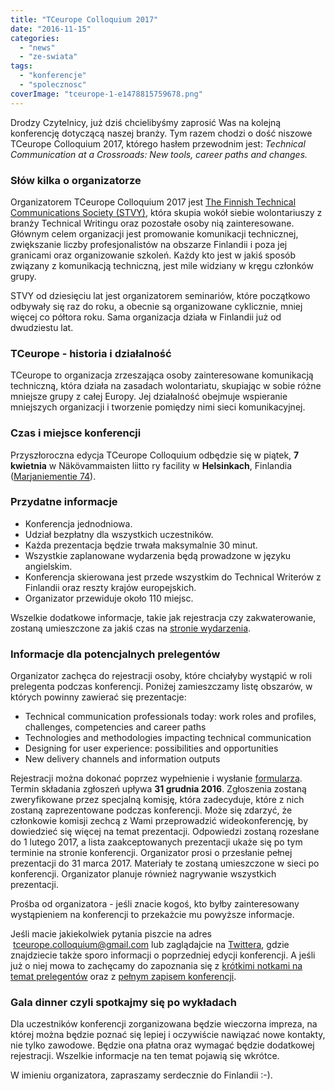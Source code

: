 ```yaml
---
title: "TCeurope Colloquium 2017"
date: "2016-11-15"
categories: 
  - "news"
  - "ze-swiata"
tags: 
  - "konferencje"
  - "spolecznosc"
coverImage: "tceurope-1-e1478815759678.png"
---
```


Drodzy Czytelnicy, już dziś chcielibyśmy zaprosić Was na kolejną konferencję dotyczącą naszej branży. Tym razem chodzi o dość niszowe TCeurope Colloquium 2017, którego hasłem przewodnim jest: _Technical Communication at a Crossroads: New tools, career paths and changes._

### Słów kilka o organizatorze

Organizatorem TCeurope Colloquium 2017 jest [The Finnish Technical Communications Society (STVY)](http://stvy.fi/en), która skupia wokół siebie wolontariuszy z branży Technical Writingu oraz pozostałe osoby nią zainteresowane. Głównym celem organizacji jest promowanie komunikacji technicznej, zwiększanie liczby profesjonalistów na obszarze Finlandii i poza jej granicami oraz organizowanie szkoleń. Każdy kto jest w jakiś sposób związany z komunikacją techniczną, jest mile widziany w kręgu członków grupy.

STVY od dziesięciu lat jest organizatorem seminariów, które początkowo odbywały się raz do roku, a obecnie są organizowane cyklicznie, mniej więcej co półtora roku. Sama organizacja działa w Finlandii już od dwudziestu lat.

### TCeurope - historia i działalność

TCeurope to organizacja zrzeszająca osoby zainteresowane komunikacją techniczną, która działa na zasadach wolontariatu, skupiając w sobie różne mniejsze grupy z całej Europy. Jej działalność obejmuje wspieranie mniejszych organizacji i tworzenie pomiędzy nimi sieci komunikacyjnej.

### Czas i miejsce konferencji

Przyszłoroczna edycja TCeurope Colloquium odbędzie się w piątek, **7 kwietnia** w Näkövammaisten liitto ry facility w **Helsinkach**, Finlandia ([Marjaniementie 74](https://wego.here.com/finland/helsinki/street-square/marjaniementie-74--loc-dmVyc2lvbj0xO3RpdGxlPU1hcmphbmllbWVudGllKzc0O2xhbmc9Zmk7bGF0PTYwLjIwODE0ODk1NjI5ODgzO2xvbj0yNS4wNzQzMjkzNzYyMjA3MDM7c3RyZWV0PU1hcmphbmllbWVudGllO2hvdXNlPTc0O2NpdHk9SGVsc2lua2k7cG9zdGFsQ29kZT0wMDkzMDtjb3VudHJ5PUZJTjtkaXN0cmljdD1WYXJ0aW9reWwlQzMlQTQ7c3RhdGU9U291dGgrRmlubGFuZDtjb3VudHk9VXVzaW1hYTtjYXRlZ29yeUlkPWJ1aWxkaW5nO3NvdXJjZVN5c3RlbT1pbnRlcm5hbA?_ga=1.176149538.1810482451.1475920180&map=60.20815,25.07433,15,normal&x=ep)).

### Przydatne informacje

- Konferencja jednodniowa.
- Udział bezpłatny dla wszystkich uczestników.
- Każda prezentacja będzie trwała maksymalnie 30 minut.
- Wszystkie zaplanowane wydarzenia będą prowadzone w języku angielskim.
- Konferencja skierowana jest przede wszystkim do Technical Writerów z Finlandii oraz reszty krajów europejskich.
- Organizator przewiduje około 110 miejsc.

Wszelkie dodatkowe informacje, takie jak rejestracja czy zakwaterowanie, zostaną umieszczone za jakiś czas na [stronie wydarzenia](http://www.tc-europe.org/).

### Informacje dla potencjalnych prelegentów

Organizator zachęca do rejestracji osoby, które chciałyby wystąpić w roli prelegenta podczas konferencji. Poniżej zamieszczamy listę obszarów, w których powinny zawierać się prezentacje:

- Technical communication professionals today: work roles and profiles, challenges, competencies and career paths
- Technologies and methodologies impacting technical communication
- Designing for user experience: possibilities and opportunities
- New delivery channels and information outputs

Rejestracji można dokonać poprzez wypełnienie i wysłanie [formularza](https://docs.google.com/forms/d/e/1FAIpQLSdrixFlKzj9i2ar-omx9Ldiq48j4wD_MW5_7qXJFNpeMp7Mhg/viewform). Termin składania zgłoszeń upływa **31 grudnia 2016**. Zgłoszenia zostaną zweryfikowane przez specjalną komisję, która zadecyduje, które z nich zostaną zaprezentowane podczas konferencji. Może się zdarzyć, że członkowie komisji zechcą z Wami przeprowadzić wideokonferencję, by dowiedzieć się więcej na temat prezentacji. Odpowiedzi zostaną rozesłane do 1 lutego 2017, a lista zaakceptowanych prezentacji ukaże się po tym terminie na stronie konferencji. Organizator prosi o przesłanie pełnej prezentacji do 31 marca 2017. Materiały te zostaną umieszczone w sieci po konferencji. Organizator planuje również nagrywanie wszystkich prezentacji.

Prośba od organizatora - jeśli znacie kogoś, kto byłby zainteresowany wystąpieniem na konferencji to przekażcie mu powyższe informacje. 

Jeśli macie jakiekolwiek pytania piszcie na adres  [tceurope.colloquium@gmail.com](mailto:tceurope.colloquium@gmail.com) lub zaglądajcie na [Twittera](https://twitter.com/TCeuropeORG?lang=pl), gdzie znajdziecie także sporo informacji o poprzedniej edycji konferencji. A jeśli już o niej mowa to zachęcamy do zapoznania się z [krótkimi notkami na temat prelegentów](https://www.conferize.com/colloquium-tceurope-2016/speakers) oraz z [pełnym zapisem konferencji](https://www.youtube.com/watch?v=9stNcZ6CqOI&list=PLXyaM5wpF8bmw13zFUUhiT0ubY6BK79KJ).

### Gala dinner czyli spotkajmy się po wykładach

Dla uczestników konferencji zorganizowana będzie wieczorna impreza, na której można będzie poznać się lepiej i oczywiście nawiązać nowe kontakty, nie tylko zawodowe. Będzie ona płatna oraz wymagać będzie dodatkowej rejestracji. Wszelkie informacje na ten temat pojawią się wkrótce.

W imieniu organizatora, zapraszamy serdecznie do Finlandii :-).
